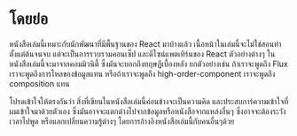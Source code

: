 # โดยย่อ

หนังสือเล่มนี้เหมาะกับนักพัฒนาที่มีพื้นฐานของ React มาบ้างแล้ว เนื้อหน้าในเล่มนี้จะไม่ใช่สอนทำตั้งแต่ต้นจนจบ แต่จะเป็นการรวบรวมคอนเซ็ป และดีไซน์แพตเทิร์นของ React ตัวอย่างต่างๆ ในหนังสือเล่มนี้จะมาจากคอมมิวนิตี้ ซึ่งมันจะบอกถึงทฤษฏีเบื้องหลัง ยกตัวอย่างเช่น ถ้าเราจะพูดถึง Flux เราจะพูดถึงการไหลของข้อมูลแทน หรือถ้าเราจะพูดถึง high-order-component เราจะพูดถึง composition แทน

โปรดเข้าใจให้ตรงกันว่า สิ่งที่เขียนในหนังสือเล่มนี้ค่อนข้างจะเป็นความคิด และประสบการ์ความเข้าใจที่ผมเข้าใจมาด้วยตัวเอง ซึ่งมันอาจจะแตกต่างไปจากข้อมูลหรือหนังสือจากแหล่งอื่นๆ ซึ่งอาจจะต้องระวังเวลาไปพูด หรือแลกเปลี่ยนความรู้ต่างๆ โดยการอ้างอิงหนังสือเล่มนี้กับคนอื่นๆด้วย
